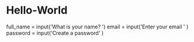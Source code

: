 # Hello-World
full_name = input('What is your name? ')
email = input('Enter your email ' )
password = input('Create a password' )

